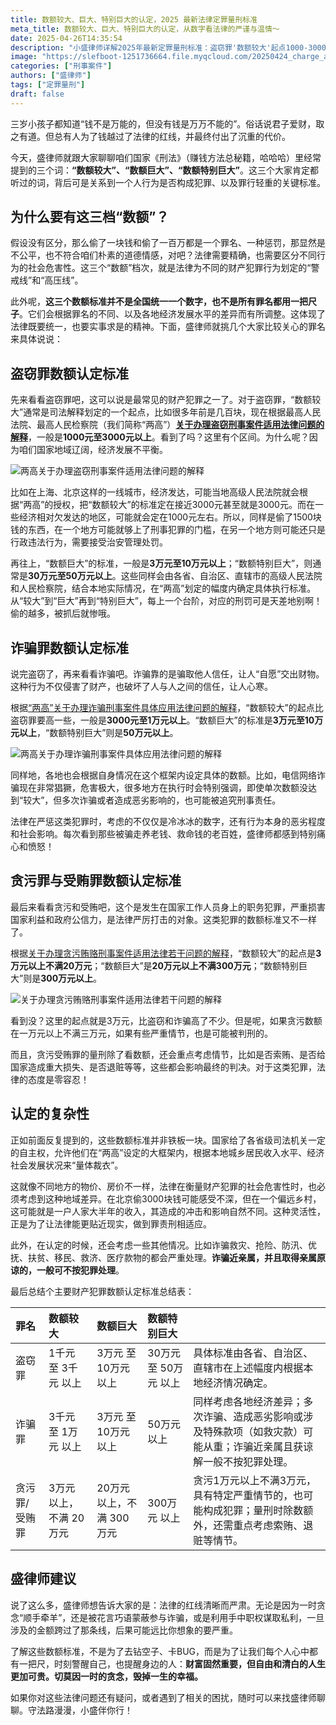 ```yaml
---
title: 数额较大、巨大、特别巨大的认定，2025 最新法律定罪量刑标准
meta_title: 数额较大、巨大、特别巨大的认定，从数字看法律的严谨与温情～
date: 2025-04-26T14:35:54
description: "小盛律师详解2025年最新定罪量刑标准：盗窃罪'数额较大'起点1000-3000元，'巨大'3-10万元，'特别巨大'30-50万元以上；诈骗罪门槛分别为3000元、3万元、50万元；贪污受贿罪则为3万元、20万元、300万元。各地可根据经济发展水平在范围内确定具体标准。文章通过实例分析不同犯罪类型的量刑考量因素，揭示法律对财产犯罪的精准打击和地域差异化处理原则。"
image: "https://slefboot-1251736664.file.myqcloud.com/20250424_charge_amount_1.webp"
categories: ["刑事案件"]
authors: ["盛律师"]
tags: ["定罪量刑"]
draft: false
---
```


三岁小孩子都知道“钱不是万能的，但没有钱是万万不能的”。俗话说君子爱财，取之有道。但总有人为了钱越过了法律的红线，并最终付出了沉重的代价。

今天，盛律师就跟大家聊聊咱们国家《刑法》（赚钱方法总秘籍，哈哈哈）里经常提到的三个词：**“数额较大”、“数额巨大”、“数额特别巨大”**。这三个大家肯定都听过的词，背后可是关系到一个人行为是否构成犯罪、以及罪行轻重的关键标准。

## 为什么要有这三档“数额”？

假设没有区分，那么偷了一块钱和偷了一百万都是一个罪名、一种惩罚，那显然是不公平，也不符合咱们朴素的道德情感，对吧？法律需要精确，也需要区分不同行为的社会危害性。这三个“数额”档次，就是法律为不同的财产犯罪行为划定的“警戒线”和“高压线”。

此外呢，**这三个数额标准并不是全国统一一个数字，也不是所有罪名都用一把尺子**。它们会根据罪名的不同、以及各地经济发展水平的差异而有所调整。这体现了法律既要统一，也要实事求是的精神。下面，盛律师就挑几个大家比较关心的罪名来具体说说：

## 盗窃罪数额认定标准

先来看看盗窃罪吧，这可以说是最常见的财产犯罪之一了。对于盗窃罪，“数额较大”通常是司法解释划定的一个起点，比如很多年前是几百块，现在根据最高人民法院、最高人民检察院（我们简称“两高”）**[关于办理盗窃刑事案件适用法律问题的解释](https://www.spp.gov.cn/zdgz/201304/t20130403_57894.shtml)**，一般是**1000元至3000元以上**。看到了吗？这里有个区间。为什么呢？因为咱们国家地域辽阔，经济发展不平衡。

![两高关于办理盗窃刑事案件适用法律问题的解释](https://slefboot-1251736664.file.myqcloud.com/20250424_charge_amount_1.webp)

比如在上海、北京这样的一线城市，经济发达，可能当地高级人民法院就会根据“两高”的授权，把“数额较大”的标准定在接近3000元甚至就是3000元。而在一些经济相对欠发达的地区，可能就会定在1000元左右。所以，同样是偷了1500块钱的东西，在一个地方可能就够上了刑事犯罪的门槛，在另一个地方则可能还只是行政违法行为，需要接受治安管理处罚。

再往上，“数额巨大”的标准，一般是**3万元至10万元以上**；“数额特别巨大”，则通常是**30万元至50万元以上**。这些同样会由各省、自治区、直辖市的高级人民法院和人民检察院，结合本地实际情况，在“两高”划定的幅度内确定具体执行标准。从“较大”到“巨大”再到“特别巨大”，每上一个台阶，对应的刑罚可是天差地别啊！偷的越多，被抓后就惨哦。

## 诈骗罪数额认定标准

说完盗窃了，再来看看诈骗吧。诈骗靠的是骗取他人信任，让人“自愿”交出财物。这种行为不仅侵害了财产，也破坏了人与人之间的信任，让人心寒。

根据[“两高”关于办理诈骗刑事案件具体应用法律问题的解释](https://www.spp.gov.cn/spp/sfjs/201802/t20180201_363736.shtml)，“数额较大”的起点比盗窃罪要高一些，一般是**3000元至1万元以上**。“数额巨大”的标准是**3万元至10万元以上**，“数额特别巨大”则是**50万元以上**。

![两高关于办理诈骗刑事案件具体应用法律问题的解释](https://slefboot-1251736664.file.myqcloud.com/20250424_charge_amount_2.webp)

同样地，各地也会根据自身情况在这个框架内设定具体的数额。比如，电信网络诈骗现在非常猖獗，危害极大，很多地方在执行时会特别强调，即使单次数额没达到“较大”，但多次诈骗或者造成恶劣影响的，也可能被追究刑事责任。

法律在严惩这类犯罪时，考虑的不仅仅是冷冰冰的数字，还有行为本身的恶劣程度和社会影响。每次看到那些被骗走养老钱、救命钱的老百姓，盛律师都感到特别痛心和愤怒！

## 贪污罪与受贿罪数额认定标准

最后来看看贪污和受贿吧，这个是发生在国家工作人员身上的职务犯罪，严重损害国家利益和政府公信力，是法律严厉打击的对象。这类犯罪的数额标准又不一样了。

根据[关于办理贪污贿赂刑事案件适用法律若干问题的解释](https://www.gov.cn/xinwen/2016-04/18/content_5065309.htm)，“数额较大”的起点是**3万元以上不满20万元**；“数额巨大”是**20万元以上不满300万元**；“数额特别巨大”则是**300万元以上**。

![关于办理贪污贿赂刑事案件适用法律若干问题的解释](https://slefboot-1251736664.file.myqcloud.com/20250424_charge_amount_3.webp)

看到没？这里的起点就是3万元，比盗窃和诈骗高了不少。但是呢，如果贪污数额在一万元以上不满三万元，如果有些严重情节，也是可能被判刑的。

而且，贪污受贿罪的量刑除了看数额，还会重点考虑情节，比如是否索贿、是否给国家造成重大损失、是否退赃等等，这些都会影响最终的判决。对于这类犯罪，法律的态度是零容忍！

## 认定的复杂性

正如前面反复提到的，这些数额标准并非铁板一块。国家给了各省级司法机关一定的自主权，允许他们在“两高”设定的大框架内，根据本地城乡居民收入水平、经济社会发展状况来“量体裁衣”。

这就像不同地方的物价、房价不一样，法律在衡量财产犯罪的社会危害性时，也必须考虑到这种地域差异。在北京偷3000块钱可能感受不深，但在一个偏远乡村，这可能就是一户人家大半年的收入，其造成的冲击和影响自然不同。这种灵活性，正是为了让法律能更贴近现实，做到罪责刑相适应。

此外，在认定的时候，还会考虑一些其他情况。比如诈骗救灾、抢险、防汛、优抚、扶贫、移民、救济、医疗款物的都会严重处理。**诈骗近亲属，并且取得亲属原谅的，一般可不按犯罪处理**。　

最后总结个主要财产犯罪数额认定标准总结表：

| 罪名    | 数额较大 | 数额巨大   | 数额特别巨大  |                                                                                                                         |
| :------------------ | :--------------------------------- | :------------------------------- | :------------------------------------ | :----------------------------------------------------------------------------------------------------------------------------------------- |
| 盗窃罪 | 1千元 至 3千元 以上                | 3万元 至 10万元 以上             | 30万元 至 50万元 以上                 | 具体标准由各省、自治区、直辖市在上述幅度内根据本地经济情况确定。                                                                                 |
| 诈骗罪 | 3千元 至 1万元 以上                | 3万元 至 10万元 以上             | 50万元 以上                           | 同样考虑各地经济差异；多次诈骗、造成恶劣影响或涉及特殊款项（如救灾款）可能从重；诈骗近亲属且获谅解一般不按犯罪处理。                                       |
| 贪污罪/受贿罪| 3万元 以上，不满 20万元            | 20万元 以上，不满 300万元          | 300万元 以上                          | 贪污1万元以上不满3万元，具有特定严重情节的，也可能构成犯罪；量刑时除数额外，还需重点考虑索贿、退赃等情节。                                                 |

## 盛律师建议

说了这么多，盛律师想告诉大家的是：法律的红线清晰而严肃。无论是因为一时贪念“顺手牵羊”，还是被花言巧语蒙蔽参与诈骗，或是利用手中职权谋取私利，一旦涉及的金额跨过了那条线，后果可能远比你想象的要严重。

了解这些数额标准，不是为了去钻空子、卡BUG，而是为了让我们每个人心中都有一把尺，时刻警醒自己，也提醒身边的人：**财富固然重要，但自由和清白的人生更加可贵。切莫因一时的贪念，毁掉一生的幸福。**

如果你对这些法律问题还有疑问，或者遇到了相关的困扰，随时可以来找盛律师聊聊。守法路漫漫，小盛伴你行！